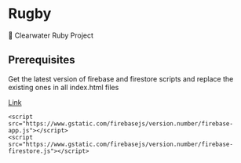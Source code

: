# Rugby

:rugby_football: Clearwater Ruby Project

## Prerequisites

Get the latest version of firebase and firestore scripts and replace the existing ones in all index.html files

[Link](https://firebase.google.com/docs/web/setup#config-web-app)

```
<script src="https://www.gstatic.com/firebasejs/version.number/firebase-app.js"></script>
<script src="https://www.gstatic.com/firebasejs/version.number/firebase-firestore.js"></script>
```
